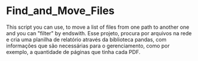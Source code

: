 # Find_and_Move_Files
This script you can use, to move a list of files from one path to another one and you can "filter" by endswith.
Esse projeto, procura por arquivos na rede e cria uma planilha de relatório através da biblioteca pandas, com informações 
que são necessárias para o gerenciamento, como por exemplo, a quantidade de páginas que tinha cada PDF.
